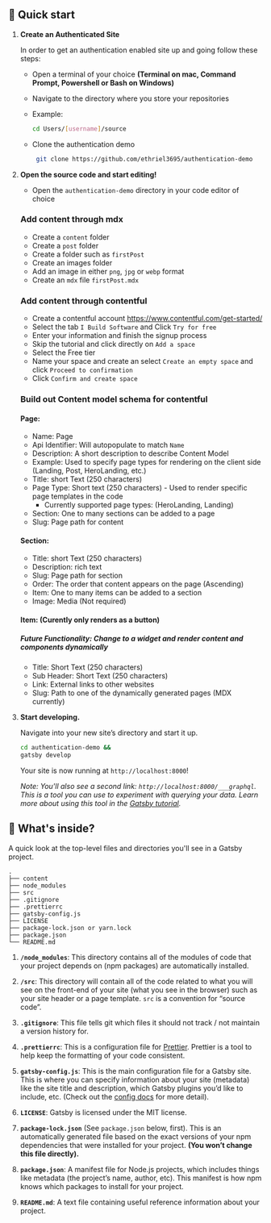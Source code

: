 <!-- TODO: Need to flesh this out and put in instructions on how to create a site with the theme -->

## 🚀 Quick start

1.  **Create an Authenticated Site**

    In order to get an authentication enabled site up and going follow these steps:

    - Open a terminal of your choice **(Terminal on mac, Command Prompt, Powershell or Bash on Windows)**
    - Navigate to the directory where you store your repositories

    - Example:

      ```sh
      cd Users/[username]/source
      ```

    - Clone the authentication demo
      ```sh
       git clone https://github.com/ethriel3695/authentication-demo
      ```

2.  **Open the source code and start editing!**

    - Open the `authentication-demo` directory in your code editor of choice

    ### Add content through mdx

    - Create a `content` folder
    - Create a `post` folder
    - Create a folder such as `firstPost`
    - Create an images folder
    - Add an image in either `png`, `jpg` or `webp` format
    - Create an `mdx` file `firstPost.mdx`

    ### Add content through contentful

    - Create a contentful account https://www.contentful.com/get-started/
    - Select the tab `I Build Software` and Click `Try for free`
    - Enter your information and finish the signup process
    - Skip the tutorial and click directly on `Add a space`
    - Select the Free tier
    - Name your space and create an select `Create an empty space` and click `Proceed to confirmation`
    - Click `Confirm and create space`

    ### Build out Content model schema for contentful

    #### Page:

    - Name: Page
    - Api Identifier: Will autopopulate to match `Name`
    - Description: A short description to describe Content Model
    - Example: Used to specify page types for rendering on the client side
      (Landing, Post, HeroLanding, etc.)

    * Title: short Text (250 characters)
    * Page Type: Short text (250 characters) - Used to render specific page templates in the code
      - Currently supported page types: (HeroLanding, Landing)
    * Section: One to many sections can be added to a page
    * Slug: Page path for content

    #### Section:

    - Title: short Text (250 characters)
    - Description: rich text
    - Slug: Page path for section
    - Order: The order that content appears on the page (Ascending)
    - Item: One to many items can be added to a section
    - Image: Media (Not required)

    #### Item: (Curently only renders as a button)

    ##### Future Functionality: Change to a widget and render content and components dynamically

    - Title: Short Text (250 characters)
    - Sub Header: Short Text (250 characters)
    - Link: External links to other websites
    - Slug: Path to one of the dynamically generated pages (MDX currently)

3)  **Start developing.**

    Navigate into your new site’s directory and start it up.

    ```sh
    cd authentication-demo &&
    gatsby develop
    ```

    Your site is now running at `http://localhost:8000`!

    _Note: You'll also see a second link: _`http://localhost:8000/___graphql`_. This is a tool you can use to experiment with querying your data. Learn more about using this tool in the [Gatsby tutorial](https://www.gatsbyjs.org/tutorial/part-five/#introducing-graphiql)._

## 🧐 What's inside?

A quick look at the top-level files and directories you'll see in a Gatsby project.

    .
    ├── content
    ├── node_modules
    ├── src
    ├── .gitignore
    ├── .prettierrc
    ├── gatsby-config.js
    ├── LICENSE
    ├── package-lock.json or yarn.lock
    ├── package.json
    └── README.md

1.  **`/node_modules`**: This directory contains all of the modules of code that your project depends on (npm packages) are automatically installed.

2.  **`/src`**: This directory will contain all of the code related to what you will see on the front-end of your site (what you see in the browser) such as your site header or a page template. `src` is a convention for “source code”.

3.  **`.gitignore`**: This file tells git which files it should not track / not maintain a version history for.

4.  **`.prettierrc`**: This is a configuration file for [Prettier](https://prettier.io/). Prettier is a tool to help keep the formatting of your code consistent.

5.  **`gatsby-config.js`**: This is the main configuration file for a Gatsby site. This is where you can specify information about your site (metadata) like the site title and description, which Gatsby plugins you’d like to include, etc. (Check out the [config docs](https://www.gatsbyjs.org/docs/gatsby-config/) for more detail).

6.  **`LICENSE`**: Gatsby is licensed under the MIT license.

7.  **`package-lock.json`** (See `package.json` below, first). This is an automatically generated file based on the exact versions of your npm dependencies that were installed for your project. **(You won’t change this file directly).**

8.  **`package.json`**: A manifest file for Node.js projects, which includes things like metadata (the project’s name, author, etc). This manifest is how npm knows which packages to install for your project.

9.  **`README.md`**: A text file containing useful reference information about your project.
